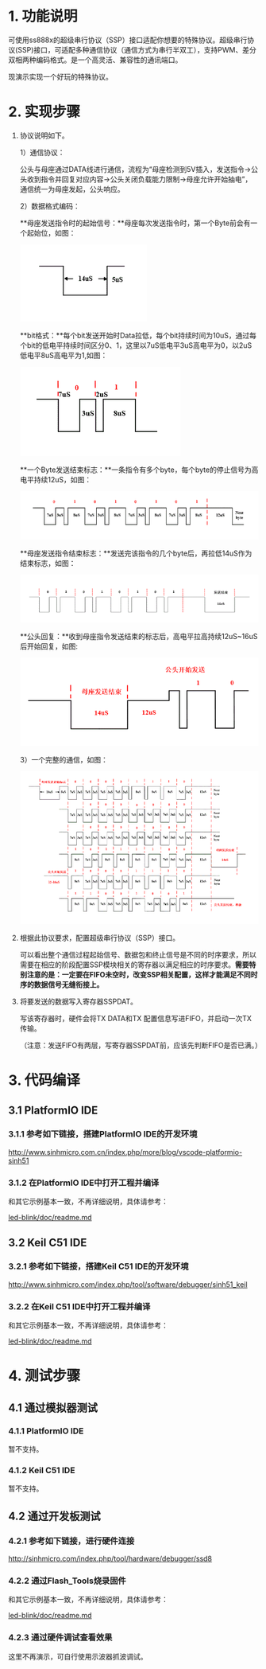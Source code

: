 # 1. 功能说明
可使用ss888x的超级串行协议（SSP）接口适配你想要的特殊协议。超级串行协议(SSP)接口，可适配多种通信协议（通信方式为串行半双工），支持PWM、差分双相两种编码格式。是一个高灵活、兼容性的通讯端口。

现演示实现一个好玩的特殊协议。

# 2. 实现步骤

1. 协议说明如下。

   1）通信协议：

   ​      公头与母座通过DATA线进行通信，流程为“母座检测到5V插入，发送指令→公头收到指令并回复对应内容→公头关闭负载能力限制→母座允许开始抽电”，通信统一为母座发起，公头响应。

   2）数据格式编码：

   **母座发送指令时的起始信号：**母座每次发送指令时，第一个Byte前会有一个起始位，如图：

   ![image](./ssp-hdq-test-StartFlag.GIF)

   **bit格式：**每个bit发送开始时Data拉低，每个bit持续时间为10uS，通过每个bit的低电平持续时间区分0、1，这里以7uS低电平3uS高电平为0，以2uS低电平8uS高电平为1,如图：

   ![image](./ssp-hdq-test-Data.GIF)

   **一个Byte发送结束标志：**一条指令有多个byte，每个byte的停止信号为高电平持续12uS，如图：

   ![image](./ssp-hdq-test-ByteStop.GIF)

   **母座发送指令结束标志：**发送完该指令的几个byte后，再拉低14uS作为结束标志，如图：

   ![image](./ssp-hdq-test-Stop.GIF)

   **公头回复：**收到母座指令发送结束的标志后，高电平拉高持续12uS~16uS后开始回复，如图:

   ![image](./ssp-hdq-test-MaleReply.GIF)

   3）一个完整的通信，如图：

   ![image](./ssp-hdq-test-complete.GIF)

2. 根据此协议要求，配置超级串行协议（SSP）接口。

   可以看出整个通信过程起始信号、数据包和终止信号是不同的时序要求，所以需要在相应的阶段配置SSP模块相关的寄存器以满足相应的时序要求。**需要特别注意的是：一定要在FIFO未空时，改变SSP相关配置，这样才能满足不同时序的数据信号无缝衔接上。**

3. 将要发送的数据写入寄存器SSPDAT。

   写该寄存器时，硬件会将TX DATA和TX 配置信息写进FIFO，并启动一次TX传输。

   （注意：发送FIFO有两层，写寄存器SSPDAT前，应该先判断FIFO是否已满。）

# 3. 代码编译

## 3.1 PlatformIO IDE

### 3.1.1 参考如下链接，搭建PlatformIO IDE的开发环境

http://www.sinhmicro.com.cn/index.php/more/blog/vscode-platformio-sinh51

### 3.1.2 在PlatformIO IDE中打开工程并编译

和其它示例基本一致，不再详细说明，具体请参考：

[led-blink/doc/readme.md](../../led-blink/doc/readme.md)

## 3.2 Keil C51 IDE

### 3.2.1 参考如下链接，搭建Keil C51 IDE的开发环境

http://www.sinhmicro.com/index.php/tool/software/debugger/sinh51_keil

### 3.2.2 在Keil C51 IDE中打开工程并编译

和其它示例基本一致，不再详细说明，具体请参考：

[led-blink/doc/readme.md](../../led-blink/doc/readme.md)

# 4. 测试步骤

## 4.1 通过模拟器测试
### 4.1.1 PlatformIO IDE

暂不支持。

### 4.1.2 Keil C51 IDE
暂不支持。

## 4.2 通过开发板测试

### 4.2.1 参考如下链接，进行硬件连接

http://sinhmicro.com/index.php/tool/hardware/debugger/ssd8

### 4.2.2 通过Flash_Tools烧录固件

和其它示例基本一致，不再详细说明，具体请参考：

[led-blink/doc/readme.md](../../led-blink/doc/readme.md)

### 4.2.3 通过硬件调试查看效果

这里不再演示，可自行使用示波器抓波调试。
